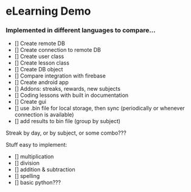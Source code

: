 # eLearning Demo
### Implemented in different languages to compare...

- [] Create remote DB
- [] Create connection to remote DB
- [] Create user class
- [] Create lesson class
- [] Create DB object
- [] Compare integration with firebase
- [] Create android app
- [] Addons: streaks, rewards, new subjects
- [] Coding lessons with built in documentation
- [] Create gui
- [] use .bin file for local storage, then sync (periodically or whenever connection is available)
- [] add results to bin file (group by subject)


Streak by day, or by subject, or some combo???

Stuff easy to implement:
- [] multiplication
- [] division
- [] addition & subtraction
- [] spelling
- [] basic python???